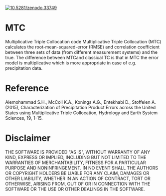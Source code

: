 <a href="https://zenodo.org/badge/latestdoi/19215/HamedAlemo/MTC"><img src="https://zenodo.org/badge/19215/HamedAlemo/MTC.svg" alt="10.5281/zenodo.33749"></a>

# MTC
Multiplicative Triple Collocation code
Multiplicative Triple Collocation (MTC) calculates the root-mean-squared-error (RMSE) and correlation coefficient between three sets of data (from different measurement systems) and the true. The difference between MTCand classical TC is that in MTC the error model is multiplicative which is more appropriate in case of e.g. precipitation data.


# Reference
Alemohammad S.H., McColl K.A., Konings A.G., Entekhabi D., Stoffelen A. (2015), Characterization of Precipitation Product Errors across the United States using Multiplicative Triple Collocation, Hydrology and Earth System Sciences, 19, 1-15. 

# Disclaimer

THE SOFTWARE IS PROVIDED "AS IS", WITHOUT WARRANTY OF ANY KIND, EXPRESS OR IMPLIED, INCLUDING BUT NOT LIMITED TO THE WARRANTIES OF MERCHANTABILITY, FITNESS FOR A PARTICULAR PURPOSE AND NONINFRINGEMENT. IN NO EVENT SHALL THE AUTHORS OR COPYRIGHT HOLDERS BE LIABLE FOR ANY CLAIM, DAMAGES OR OTHER LIABILITY, WHETHER IN AN ACTION OF CONTRACT, TORT OR OTHERWISE, ARISING FROM, OUT OF OR IN CONNECTION WITH THE SOFTWARE OR THE USE OR OTHER DEALINGS IN THE SOFTWARE.
